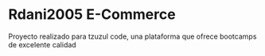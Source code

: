 # Rdani2005 E-Commerce
Proyecto realizado para tzuzul code, una plataforma que ofrece bootcamps de excelente calidad